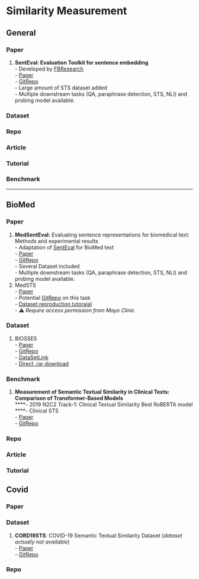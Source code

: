 # Similarity Measurement

## General

### Paper

1. **SentEval: Evaluation Toolkit for sentence embedding**\
   \- Developed by [FBResearch](https://github.com/facebookresearch)\
   \- [Paper](https://arxiv.org/pdf/1705.02364.pdf)\
   \- [GitRepo](https://github.com/facebookresearch/SentEval)\
   \- Large amount of STS dataset added\
   \- Multiple downstream tasks (QA, paraphrase detection, STS, NLI) and probing model available.

### Dataset

### Repo

### Article

### Tutorial

### Benchmark

****



## BioMed

### Paper

1. **MedSentEval:** Evaluating sentence representations for biomedical text: Methods and experimental results\
   \- Adaptation of [SentEval](https://github.com/facebookresearch/SentEval) for BioMed text\
   \- [Paper](https://www.sciencedirect.com/science/article/pii/S1532046420300253)\
   \- [GitRepo](https://github.com/nstawfik/MedSentEval)\
   \- Several Dataset included\
   \- Multiple downstream tasks (QA, paraphrase detection, STS, NLI) and probing model available.
2. MedSTS\
   \- [Paper](https://medinform.jmir.org/2020/11/e23375/#ref13)\
   \- Potential [GitRepo](https://github.com/uf-hobi-informatics-lab/2019\_N2C2\_Track1\_ClinicalSTS/tree/master/src) on this task\
   \- [Dataset reproduction tutoraial](https://www.protocols.io/view/a-reproducibility-protocol-and-dataset-on-the-biom-36wgq429xvk5/v3)\
   \- :warning: _Require access permission from Mayo Clinic_

### Dataset

1. BIOSSES\
   \- [Paper](https://www.ncbi.nlm.nih.gov/pmc/articles/PMC5870675/)\
   \- [GitRepo](https://github.com/gizemsogancioglu/biosses)\
   \- [DataSetLink](https://tabilab.cmpe.boun.edu.tr/BIOSSES/DataSet.html)\
   \- [Direct .rar download](https://tabilab.cmpe.boun.edu.tr/BIOSSES/DataSet.html)

### Benchmark

1. **Measurement of Semantic Textual Similarity in Clinical Texts: Comparison of Transformer-Based Models**\
   ****- 2019 N2C2 Track-1: Clinical Textual Similarity Best RoBERTA model\
   ****- Clinical STS\
   \- [Paper](https://www.ncbi.nlm.nih.gov/pmc/articles/PMC7721552/)\
   \- [GitRepo](https://github.com/uf-hobi-informatics-lab/2019\_N2C2\_Track1\_ClinicalSTS)

### Repo



### Article

### Tutorial





## Covid

### Paper

### Dataset

1. **CORD19STS**: COVID-19 Semantic Textual Similarity Dataset (_dataset actually not available_)\
   \- [Paper](https://arxiv.org/abs/2007.02461)\
   \- [GitRepo](https://gitlab.vista.isi.edu/xiaoguo/cord\_19/-/tree/master/)

### Repo

